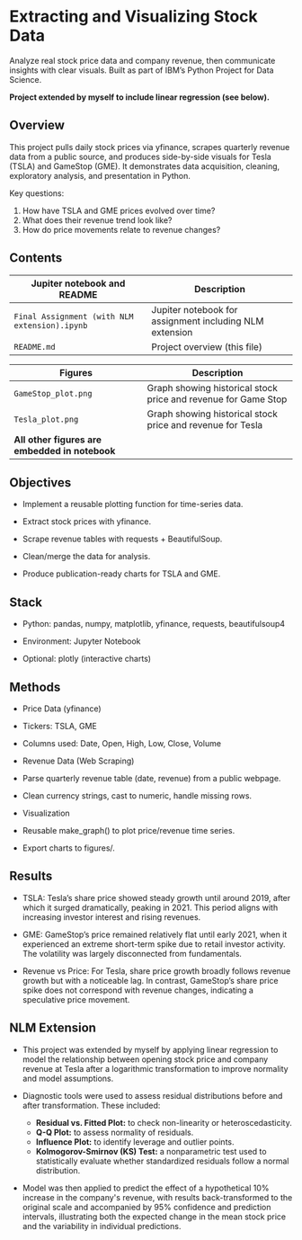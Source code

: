 # **Extracting and Visualizing Stock Data**

Analyze real stock price data and company revenue, then communicate insights with clear visuals.
Built as part of IBM’s Python Project for Data Science.

**Project extended by myself to include linear regression (see below).**

## **Overview**
  
This project pulls daily stock prices via yfinance, scrapes quarterly revenue data from a public source, and produces side-by-side visuals for Tesla (TSLA) and GameStop (GME).
It demonstrates data acquisition, cleaning, exploratory analysis, and presentation in Python.

Key questions:

1. How have TSLA and GME prices evolved over time?
2. What does their revenue trend look like?
3. How do price movements relate to revenue changes?

## Contents

| Jupiter notebook and README                           | Description                                                        |
|-------------------------------------------------------|--------------------------------------------------------------------|
| `Final Assignment (with NLM extension).ipynb`         | Jupiter notebook for assignment including NLM extension            |
| `README.md`                                           | Project overview (this file)                                       |

| Figures                                               | Description                                                        |
| ------------------------------------------------------|------------------------------------------------------------------- |
| `GameStop_plot.png`                                   | Graph showing historical stock price and revenue for Game Stop     |
| `Tesla_plot.png`                                      | Graph showing historical stock price and revenue for Tesla         |
|      **All other figures are embedded in notebook**

## **Objectives**

- Implement a reusable plotting function for time-series data.
    
- Extract stock prices with yfinance.
    
- Scrape revenue tables with requests + BeautifulSoup.
    
- Clean/merge the data for analysis.
    
- Produce publication-ready charts for TSLA and GME.

## **Stack**

- Python: pandas, numpy, matplotlib, yfinance, requests, beautifulsoup4
    
- Environment: Jupyter Notebook
    
- Optional: plotly (interactive charts)

## **Methods**

- Price Data (yfinance)
    
- Tickers: TSLA, GME
    
- Columns used: Date, Open, High, Low, Close, Volume
    
- Revenue Data (Web Scraping)
    
- Parse quarterly revenue table (date, revenue) from a public webpage.
    
- Clean currency strings, cast to numeric, handle missing rows.
    
- Visualization
    
- Reusable make_graph() to plot price/revenue time series.
    
- Export charts to figures/.

## **Results**

- TSLA: Tesla’s share price showed steady growth until around 2019, after which it surged dramatically, peaking in 2021. This period aligns with increasing investor interest and rising revenues.

- GME: GameStop’s price remained relatively flat until early 2021, when it experienced an extreme short-term spike due to retail investor activity. The volatility was largely disconnected from fundamentals.
    
- Revenue vs Price: For Tesla, share price growth broadly follows revenue growth but with a noticeable lag. In contrast, GameStop’s share price spike does not correspond with revenue changes, indicating a speculative price movement.

## NLM Extension

- This project was extended by myself by applying linear regression to model the relationship between opening stock price and company revenue at Tesla after a logarithmic transformation to improve normality and model assumptions.

- Diagnostic tools were used to assess residual distributions before and after transformation. These included:
  - **Residual vs. Fitted Plot:** to check non-linearity or heteroscedasticity.
  - **Q-Q Plot:** to assess normality of residuals.
  - **Influence Plot:** to identify leverage and outlier points.
  - **Kolmogorov-Smirnov (KS) Test:** a nonparametric test used to statistically evaluate whether standardized residuals follow a normal distribution.

- Model was then applied to predict the effect of a hypothetical 10% increase in the company's revenue, with results back-transformed to the original scale and accompanied by 95% confidence and prediction intervals, illustrating both the expected change in the mean stock price and the variability in individual predictions.


